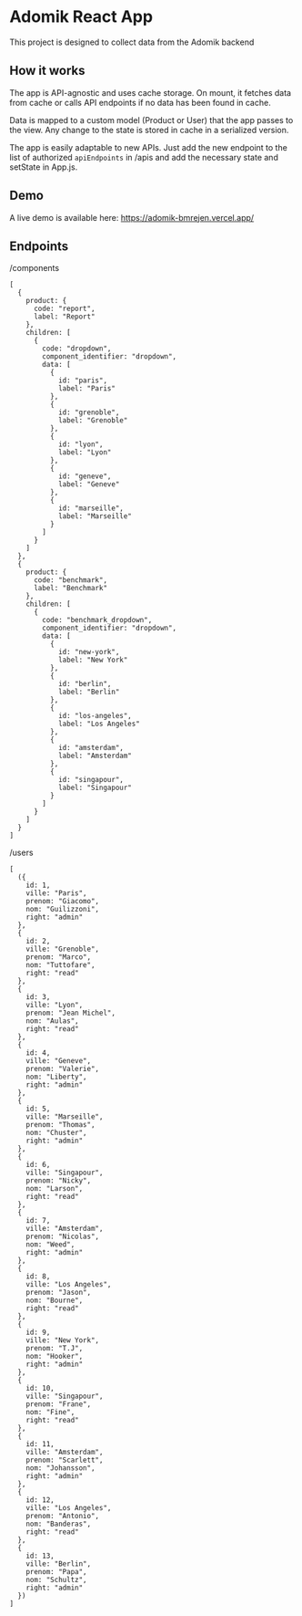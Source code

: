 # Adomik React App

This project is designed to collect data from the Adomik backend

## How it works

The app is API-agnostic and uses cache storage.
On mount, it fetches data from cache or calls API endpoints if no data has been found in cache.

Data is mapped to a custom model (Product or User) that the app passes to the view. Any change to the state is stored in cache in a serialized version.

The app is easily adaptable to new APIs. Just add the new endpoint to the list of authorized `apiEndpoints` in /apis and add the necessary state and setState in App.js.

## Demo

A live demo is available here: https://adomik-bmrejen.vercel.app/


## Endpoints

/components

```
[
  {
    product: {
      code: "report",
      label: "Report"
    },
    children: [
      {
        code: "dropdown",
        component_identifier: "dropdown",
        data: [
          {
            id: "paris",
            label: "Paris"
          },
          {
            id: "grenoble",
            label: "Grenoble"
          },
          {
            id: "lyon",
            label: "Lyon"
          },
          {
            id: "geneve",
            label: "Geneve"
          },
          {
            id: "marseille",
            label: "Marseille"
          }
        ]
      }
    ]
  },
  {
    product: {
      code: "benchmark",
      label: "Benchmark"
    },
    children: [
      {
        code: "benchmark_dropdown",
        component_identifier: "dropdown",
        data: [
          {
            id: "new-york",
            label: "New York"
          },
          {
            id: "berlin",
            label: "Berlin"
          },
          {
            id: "los-angeles",
            label: "Los Angeles"
          },
          {
            id: "amsterdam",
            label: "Amsterdam"
          },
          {
            id: "singapour",
            label: "Singapour"
          }
        ]
      }
    ]
  }
]

```

/users

```
[
  ({
    id: 1,
    ville: "Paris",
    prenom: "Giacomo",
    nom: "Guilizzoni",
    right: "admin"
  },
  {
    id: 2,
    ville: "Grenoble",
    prenom: "Marco",
    nom: "Tuttofare",
    right: "read"
  },
  {
    id: 3,
    ville: "Lyon",
    prenom: "Jean Michel",
    nom: "Aulas",
    right: "read"
  },
  {
    id: 4,
    ville: "Geneve",
    prenom: "Valerie",
    nom: "Liberty",
    right: "admin"
  },
  {
    id: 5,
    ville: "Marseille",
    prenom: "Thomas",
    nom: "Chuster",
    right: "admin"
  },
  {
    id: 6,
    ville: "Singapour",
    prenom: "Nicky",
    nom: "Larson",
    right: "read"
  },
  {
    id: 7,
    ville: "Amsterdam",
    prenom: "Nicolas",
    nom: "Weed",
    right: "admin"
  },
  {
    id: 8,
    ville: "Los Angeles",
    prenom: "Jason",
    nom: "Bourne",
    right: "read"
  },
  {
    id: 9,
    ville: "New York",
    prenom: "T.J",
    nom: "Hooker",
    right: "admin"
  },
  {
    id: 10,
    ville: "Singapour",
    prenom: "Frane",
    nom: "Fine",
    right: "read"
  },
  {
    id: 11,
    ville: "Amsterdam",
    prenom: "Scarlett",
    nom: "Johansson",
    right: "admin"
  },
  {
    id: 12,
    ville: "Los Angeles",
    prenom: "Antonio",
    nom: "Banderas",
    right: "read"
  },
  {
    id: 13,
    ville: "Berlin",
    prenom: "Papa",
    nom: "Schultz",
    right: "admin"
  })
]

```
